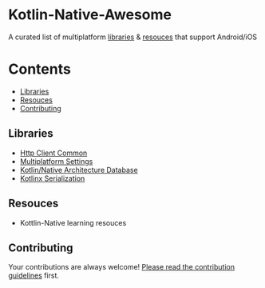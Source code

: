 # Kotlin-Native-Awesome
A curated list of multiplatform [libraries](#libraries) & [resouces](#resouces) that support Android/iOS

# Contents
* [Libraries](#libraries)
* [Resouces](#resources)
* [Contributing](#contributing)

## Libraries
* [Http Client Common](https://github.com/e5l/http-client-common)
* [Multiplatform Settings](https://github.com/russhwolf/multiplatform-settings)
* [Kotlin/Native Architecture Database](https://github.com/touchlab/knarch.db)
* [Kotlinx Serialization](https://github.com/Kotlin/kotlinx.serialization)

## Resouces
- Kottlin-Native learning resouces

## Contributing
Your contributions are always welcome! [Please read the contribution guidelines](https://github.com/bipinvaylu/awesome-kotlin-native/blob/master/contributing.md#contribution-guidelines) first.
